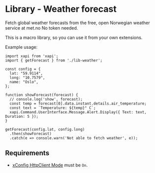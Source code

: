 # Library - Weather forecast

Fetch global weather forecasts from the free, open Norwegian weather service at met.no No token needed.

This is a macro library, so you can use it from your own extensions.

Example usage:

```
import xapi from 'xapi';
import { getForecast } from './lib-weather';

const config = {
  lat: "59.9114",
  long: "10.7579",
  name: "Oslo",
};

function showForecast(forecast) {
  // console.log('show', forecast);
  const temp = forecast[0].data.instant.details.air_temperature;
  const text = `Temperature: ${temp}° C`;
  xapi.Command.UserInterface.Message.Alert.Display({ Text: text, Duration: 5 });
}

getForecast(config.lat, config.long)
  .then(showForecast)
  .catch(e => console.warn('Not able to fetch weather', e));
```

## Requirements

* [xConfig HttpClient Mode](https://roomos.cisco.com/xapi/Configuration.HttpClient.Mode/) must be `On`.